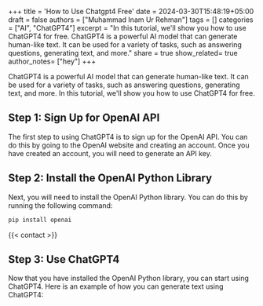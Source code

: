 +++
title = 'How to Use Chatgpt4 Free'
date = 2024-03-30T15:48:19+05:00
draft = false
authors = ["Muhammad Inam Ur Rehman"]
tags = []
categories = ["AI", "ChatGPT4"]
excerpt = "In this tutorial, we'll show you how to use ChatGPT4 for free. ChatGPT4 is a powerful AI model that can generate human-like text. It can be used for a variety of tasks, such as answering questions, generating text, and more."
share = true
show_related= true
author_notes= ["hey"]
+++

ChatGPT4 is a powerful AI model that can generate human-like text. It can be used for a variety of tasks, such as answering questions, generating text, and more. In this tutorial, we'll show you how to use ChatGPT4 for free.

## Step 1: Sign Up for OpenAI API

The first step to using ChatGPT4 is to sign up for the OpenAI API. You can do this by going to the OpenAI website and creating an account. Once you have created an account, you will need to generate an API key.

## Step 2: Install the OpenAI Python Library

Next, you will need to install the OpenAI Python library. You can do this by running the following command:

```bash
pip install openai
```

{{< contact >}}

## Step 3: Use ChatGPT4

Now that you have installed the OpenAI Python library, you can start using ChatGPT4. Here is an example of how you can generate text using ChatGPT4:
